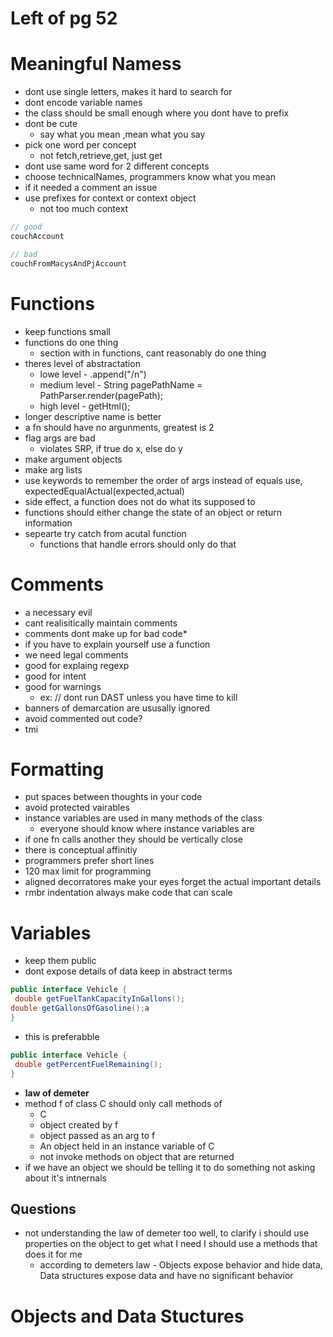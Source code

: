 # Left of pg 52

# Meaningful Namess

* dont use single letters, makes it hard to search for
* dont encode variable names
* the class should be small enough where you dont have to prefix
* dont be cute
    * say what you mean ,mean what you say
* pick one word per concept
    * not fetch,retrieve,get, just get 
* dont use same word for 2 different concepts
* choose technicalNames, programmers know what you mean
* if it needed a comment an issue
* use prefixes for context or context object 
    * not too much context
```ts
// good
couchAccount

// bad
couchFromMacysAndPjAccount

```
# Functions
* keep functions small
* functions do one thing
    * section with in functions, cant reasonably do one thing
* theres level of abstractation
    * lowe level -  .append("/n")
    * medium level - String pagePathName = PathParser.render(pagePath);
    * high level - getHtml();
* longer descriptive name is better
* a fn should have no argunments, greatest is 2 
* flag args are bad
    * violates SRP, if true do x, else do y
* make argument objects
* make arg lists
* use keywords to remember the order of args
    instead of equals use, expectedEqualActual(expected,actual)
* side effect, a function does not do what its supposed to
* functions should either change the state of an object or return information
* sepearte try catch from acutal function
    * functions that handle errors should only do that

# Comments
* a necessary evil
* cant realisitically maintain  comments
* comments dont make up for bad code*
* if you have to explain yourself use a function
* we need legal comments 
* good for explaing regexp
* good for intent
* good for warnings
    * ex: // dont run DAST unless you have time to kill
* banners of demarcation are ususally ignored
* avoid commented out code?
* tmi


# Formatting
* put spaces between thoughts in your code
* avoid protected vairables
* instance variables are used in many methods of the class
    * everyone should know where instance variables are
* if one fn calls another they should be vertically close
* there is conceptual affinitiy
* programmers prefer short lines
* 120 max limit for programming
* aligned decorratores make your eyes forget the actual important  details
* rmbr indentation always make code that can scale


# Variables 
* keep them public
* dont expose details of data keep in abstract terms

```java
public interface Vehicle {
 double getFuelTankCapacityInGallons();
double getGallonsOfGasoline();a
}
```

* this is preferabble
```java
public interface Vehicle {
 double getPercentFuelRemaining();
}
```
* __law of demeter__
* method f of class C should only call methods of
    * C
    * object created by f
    * object passed as an arg to f
    *  An object held in an instance variable of C
    * not invoke methods on object that are returned
* if we have an object we should be telling it to do something not asking about it's intnernals



## Questions 
* not understanding the law of demeter too well, to clarify i should use properties on the object to get what I need I should use a methods that does it for me
    * according to demeters law - Objects expose behavior and hide data, Data structures expose data and have no significant behavior

# Objects and Data Stuctures
